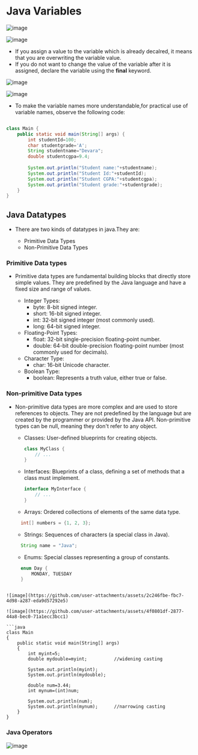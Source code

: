 # Java Variables

![image](https://github.com/user-attachments/assets/7d97d555-d286-4728-b8bb-cb6811cfdd2a)

![image](https://github.com/user-attachments/assets/2545b44b-6d93-4b58-9358-3263843907fa)

- If you assign a value to the variable which is already decalred, it means that you are overwriting the variable value.
- If you do not want to change the value of the variable after it is assigned, declare the variable using the **final** keyword.

![image](https://github.com/user-attachments/assets/12aff6aa-2733-4708-8740-d22d647a3884)

![image](https://github.com/user-attachments/assets/beabc0a4-f86f-4b2e-ae59-006a5ca81a3e)

- To make the variable names more understandable,for practical use of variable names, observe the following code:

```java

class Main {
    public static void main(String[] args) {
        int studentId=100;
        char studentgrade='A';
        String studentname="Devara";
        double studentcgpa=9.4;
        
        System.out.println("Student name:"+studentname);
        System.out.println("Student Id:"+studentId);
        System.out.println("Student CGPA:"+studentcgpa);
        System.out.println("Student grade:"+studentgrade);
    }
}
```

## Java Datatypes

- There are two kinds of datatypes in java.They are:

  - Primitive Data Types
  - Non-Primitive Data Types

### Primitive Data types

- Primitive data types are fundamental building blocks that directly store simple values. They are predefined by the Java language and have a fixed size and range of values.

  - Integer Types:
    - byte: 8-bit signed integer.
    - short: 16-bit signed integer.
    - int: 32-bit signed integer (most commonly used).
    - long: 64-bit signed integer.
  - Floating-Point Types:
    - float: 32-bit single-precision floating-point number.
    - double: 64-bit double-precision floating-point number (most commonly used for decimals).
  - Character Type:
    - char: 16-bit Unicode character.
  - Boolean Type:
    - boolean: Represents a truth value, either true or false.

### Non-primitive Data types

- Non-primitive data types are more complex and are used to store references to objects. They are not predefined by the language but are created by the programmer or provided by the Java API. Non-primitive types can be null, meaning they don't refer to any object.

  - Classes: User-defined blueprints for creating objects.

    ```Java
    class MyClass {
        // ...
    }
    ```
    
  - Interfaces: Blueprints of a class, defining a set of methods that a class must implement.

    ```Java
    interface MyInterface {
        // ...
    }
    ```
  - Arrays: Ordered collections of elements of the same data type.

  ```Java
    int[] numbers = {1, 2, 3};
  ```

  - Strings: Sequences of characters (a special class in Java).

  ```Java
    String name = "Java";
  ```

  - Enums: Special classes representing a group of constants.

  ```Java
    enum Day {
        MONDAY, TUESDAY
    }
```

![image](https://github.com/user-attachments/assets/2c246fbe-fbc7-4d98-a287-eda9d57292e5)

![image](https://github.com/user-attachments/assets/4f0801df-2877-44a8-bec0-71a1ecc3bcc1)

```java
class Main
{  
    public static void main(String[] args)
    {
        int myint=5;
        double mydouble=myint;          //widening casting
        
        System.out.println(myint);
        System.out.println(mydouble);
        
        double num=3.44;
        int mynum=(int)num;
        
        System.out.println(num);
        System.out.println(mynum);      //narrowing casting
    }
}
```

### Java Operators

![image](https://github.com/user-attachments/assets/963bcf75-8ea2-465b-b6ed-6bc800cf7a50)



